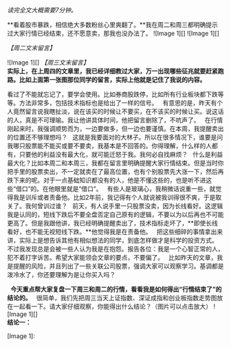 *读完全文大概需要7分钟。*  
  
  
**看着股市暴跌，相信绝大多数粉丝心里爽翻了。**我在周二和周三都明确提示过大家行情已经结束，还不愿意卖，那我也没办法了。
![Image 1][]
![Image 1][]
  
*【周二文末留言】*  
  
![Image 1][]
*【周三文末留言】*
   
**实际上，在上周四的文章里，我已经详细教过大家，万一出现哪些征兆就要赶紧跑路。比如上面第一张图那位同学的留言，实际上他就是记住了我说的内容。**
  
看过了不能就忘记了，要学会使用。比如券商股跌停，比如所有行业板块都下跌等等。方法非常多，包括技术指标也是给出了一样的信号。
 
有意思的是，昨天有个人竟然留言说我瞎扯淡，说在该买的时候让不要买，在不该买的时候让买。说这话的人，真是不可理喻。我让他讲具体时间，他把留言删除了，不吭声了。
 
在行情刚起来时，我强调顺势而为，一边要做多，但一边也要谨慎。在本周，我提醒卖出的位置还不够理想吗？
 
这就是我要面对的大林子。所以在很多情况下，谁要是问我哪只股票能不能买或要不要卖，我基本是不回答的。你得理解，什么样的人都有，只要他的利益没有最大化，就可能迁怒于我。我何必自找麻烦？
 
什么是利益最大化？比如本周二和本周三，我都在留言里明确提醒大家行情结束。但是当时你把手里的股票卖出，不一定就卖在了最高位置，也有个别股票先大涨一下，然后再跌下来的呢。对于一点基础知识都没有的人，他是不懂这些的，也是听不进这些“借口”的。在他眼里就是“借口”。
 
有些人是玻璃心，我稍微话说重一些，就觉得我是训斥或者责备他。比如2年前，我记得有个人就说被我训得很不爽，于是取关了。我何曾训过谁？
 
前天，有人说手里一只股票没卖，因为长线看好。这逻辑我是认同的，短线下跌后不要全盘否定自己原有的逻辑，不要以为以后再也不可能更高了。但是我跟他讲，我已经明确提醒卖出了，技术指标走坏了，**即使长线看好，也不能无视短线下跌。**他觉得我是在责备他。
 
把这些细碎的事情拿出来讲，实际上是想告诉其他有相似想法的同学，到底怎样做才是科学的投资方式。
 
不过我发现总是会被一些人认为我是在抱怨。报告各位：我是一个心智正常的人，犯不着打字诉苦。希望大家能领会文章的要点，不要偏了。
 
比如昨天的文章，我是提醒的风险，并且列出了一些关联公司股票，强调大家可以观察学习。基调都是泼冷水了，你还要理解为是让你买入吗？
  
 
**今天重点帮大家复盘一下周三和周二的行情，看看我是如何得出“行情结束了”的结论的。**
 
很简单，我们先把周三当天上证指数、深证成指和创业板指数走势图放在一起看一下。请大家仔细观察，你能得出什么结论？（图片可以点击放大）
![Image 1][]
   
**结论一：**

[Image 1]: 